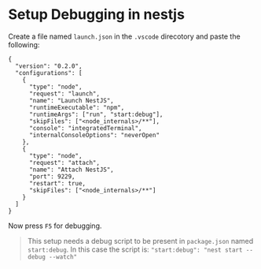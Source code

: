 # Setup Debugging in nestjs
Create a file named `launch.json` in the `.vscode` direcotory and paste the following:

```
{
  "version": "0.2.0",
  "configurations": [
    {
      "type": "node",
      "request": "launch",
      "name": "Launch NestJS",
      "runtimeExecutable": "npm",
      "runtimeArgs": ["run", "start:debug"],
      "skipFiles": ["<node_internals>/**"],
      "console": "integratedTerminal",
      "internalConsoleOptions": "neverOpen"
    },
    {
      "type": "node",
      "request": "attach",
      "name": "Attach NestJS",
      "port": 9229,
      "restart": true,
      "skipFiles": ["<node_internals>/**"]
    }
  ]
}
```
Now press `F5` for debugging.

> This setup needs a debug script to be present in `package.json` named `start:debug`. In this case the script is: `"start:debug": "nest start --debug --watch"`
